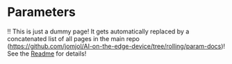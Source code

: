 # Parameters

:bangbang: This is just a dummy page! It gets automatically replaced by a concatenated list of all pages in the main repo (https://github.com/jomjol/AI-on-the-edge-device/tree/rolling/param-docs)!
See the [Readme](https://github.com/jomjol/AI-on-the-edge-device-docs/blob/main/README.md#parameter-documentation) for details!
